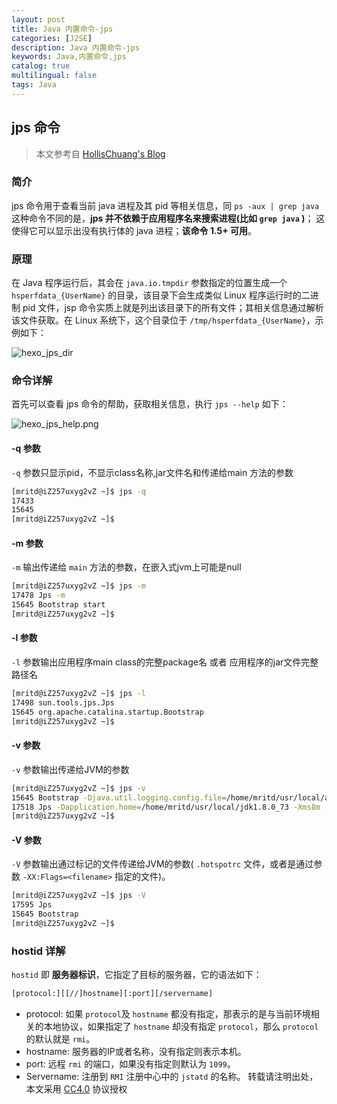 ```yaml
---
layout: post
title: Java 内置命令-jps
categories: [J2SE]
description: Java 内置命令-jps
keywords: Java,内置命令,jps
catalog: true
multilingual: false
tags: Java
---
```


## jps 命令

> 本文参考自 [HollisChuang's Blog](http://www.hollischuang.com/archives/105)

### 简介

jps 命令用于查看当前 java 进程及其 pid 等相关信息，同 `ps -aux | grep java` 这种命令不同的是，**jps 并不依赖于应用程序名来搜索进程(比如 `grep java` )**； 这使得它可以显示出没有执行体的 java 进程；**该命令 1.5+ 可用**。

<!--more-->

### 原理

在 Java 程序运行后，其会在 `java.io.tmpdir` 参数指定的位置生成一个 `hsperfdata_{UserName}` 的目录，该目录下会生成类似 Linux 程序运行时的二进制 pid 文件，jsp 命令实质上就是列出该目录下的所有文件；其相关信息通过解析该文件获取。在 Linux 系统下，这个目录位于 `/tmp/hsperfdata_{UserName}`，示例如下：

![hexo_jps_dir](https://mritd.oss.link/markdown/hexo_jps_dir.png)

### 命令详解

首先可以查看 jps 命令的帮助，获取相关信息，执行 `jps --help` 如下：

![hexo_jps_help.png](https://mritd.oss.link/markdown/hexo_jps_help.png)

#### -q 参数

`-q` 参数只显示pid，不显示class名称,jar文件名和传递给main 方法的参数

``` sh
[mritd@iZ257uxyg2vZ ~]$ jps -q
17433
15645
[mritd@iZ257uxyg2vZ ~]$
```

#### -m 参数

`-m` 输出传递给 `main` 方法的参数，在嵌入式jvm上可能是null

``` sh
[mritd@iZ257uxyg2vZ ~]$ jps -m
17478 Jps -m
15645 Bootstrap start
[mritd@iZ257uxyg2vZ ~]$
```

#### -l 参数

`-l` 参数输出应用程序main class的完整package名 或者 应用程序的jar文件完整路径名

``` sh
[mritd@iZ257uxyg2vZ ~]$ jps -l
17498 sun.tools.jps.Jps
15645 org.apache.catalina.startup.Bootstrap
[mritd@iZ257uxyg2vZ ~]$
```

#### -v 参数

`-v` 参数输出传递给JVM的参数

``` sh
[mritd@iZ257uxyg2vZ ~]$ jps -v
15645 Bootstrap -Djava.util.logging.config.file=/home/mritd/usr/local/apache-tomcat-8.0.32/conf/logging.properties -Djava.util.logging.manager=org.apache.juli.ClassLoaderLogManager -Djava.endorsed.dirs=/home/mritd/usr/local/apache-tomcat-8.0.32/endorsed -Dcatalina.base=/home/mritd/usr/local/apache-tomcat-8.0.32 -Dcatalina.home=/home/mritd/usr/local/apache-tomcat-8.0.32 -Djava.io.tmpdir=/home/mritd/usr/local/apache-tomcat-8.0.32/temp
17518 Jps -Dapplication.home=/home/mritd/usr/local/jdk1.8.0_73 -Xms8m
[mritd@iZ257uxyg2vZ ~]$
```

#### -V 参数

`-V` 参数输出通过标记的文件传递给JVM的参数( `.hotspotrc` 文件，或者是通过参数 `-XX:Flags=<filename>` 指定的文件)。

``` sh
[mritd@iZ257uxyg2vZ ~]$ jps -V
17595 Jps
15645 Bootstrap
[mritd@iZ257uxyg2vZ ~]$
```

### hostid 详解

`hostid` 即 **服务器标识**，它指定了目标的服务器，它的语法如下：

``` sh
[protocol:][[//]hostname][:port][/servername]
```
- protocol: 如果 `protocol`及 `hostname` 都没有指定，那表示的是与当前环境相关的本地协议，如果指定了 `hostname` 却没有指定 `protocol`，那么 `protocol` 的默认就是 `rmi`。
- hostname: 服务器的IP或者名称，没有指定则表示本机。
- port: 远程 `rmi` 的端口，如果没有指定则默认为 `1099`。
- Servername: 注册到 `RMI` 注册中心中的 `jstatd` 的名称。
转载请注明出处，本文采用 [CC4.0](http://creativecommons.org/licenses/by-nc-nd/4.0/) 协议授权
